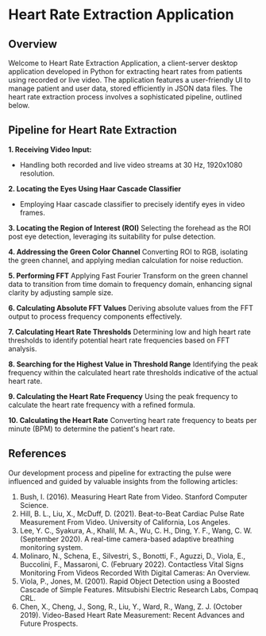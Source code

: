 # Heart Rate Extraction Application

## Overview
Welcome to Heart Rate Extraction Application, a client-server desktop application developed in Python for extracting heart rates from patients using recorded or live video. The application features a user-friendly UI to manage patient and user data, stored efficiently in JSON data files. The heart rate extraction process involves a sophisticated pipeline, outlined below.

## Pipeline for Heart Rate Extraction
**1. Receiving Video Input:**
- Handling both recorded and live video streams at 30 Hz, 1920x1080 resolution.

**2. Locating the Eyes Using Haar Cascade Classifier**
- Employing Haar cascade classifier to precisely identify eyes in video frames.

**3. Locating the Region of Interest (ROI)**
Selecting the forehead as the ROI post eye detection, leveraging its suitability for pulse detection.

**4. Addressing the Green Color Channel**
Converting ROI to RGB, isolating the green channel, and applying median calculation for noise reduction.

**5. Performing FFT**
Applying Fast Fourier Transform on the green channel data to transition from time domain to frequency domain, enhancing signal clarity by adjusting sample size.

**6. Calculating Absolute FFT Values**
Deriving absolute values from the FFT output to process frequency components effectively.

**7. Calculating Heart Rate Thresholds**
Determining low and high heart rate thresholds to identify potential heart rate frequencies based on FFT analysis.

**8. Searching for the Highest Value in Threshold Range**
Identifying the peak frequency within the calculated heart rate thresholds indicative of the actual heart rate.

**9. Calculating the Heart Rate Frequency**
Using the peak frequency to calculate the heart rate frequency with a refined formula.

**10. Calculating the Heart Rate**
Converting heart rate frequency to beats per minute (BPM) to determine the patient's heart rate.
   
## References
Our development process and pipeline for extracting the pulse were influenced and guided by valuable insights from the following articles:

1.	Bush, I. (2016). Measuring Heart Rate from Video. Stanford Computer Science.
2.	Hill, B. L., Liu, X., McDuff, D. (2021). Beat-to-Beat Cardiac Pulse Rate Measurement From Video. University of California, Los Angeles.
3.	Lee, Y. C., Syakura, A., Khalil, M. A., Wu, C. H., Ding, Y. F., Wang, C. W. (September 2020). A real-time camera-based adaptive breathing monitoring system.
4.	Molinaro, N., Schena, E., Silvestri, S., Bonotti, F., Aguzzi, D., Viola, E., Buccolini, F., Massaroni, C. (February 2022). Contactless Vital Signs Monitoring From Videos Recorded With Digital Cameras: An Overview.
5.	Viola, P., Jones, M. (2001). Rapid Object Detection using a Boosted Cascade of Simple Features. Mitsubishi Electric Research Labs, Compaq CRL.
6.	Chen, X., Cheng, J., Song, R., Liu, Y., Ward, R., Wang, Z. J. (October 2019). Video-Based Heart Rate Measurement: Recent Advances and Future Prospects.
